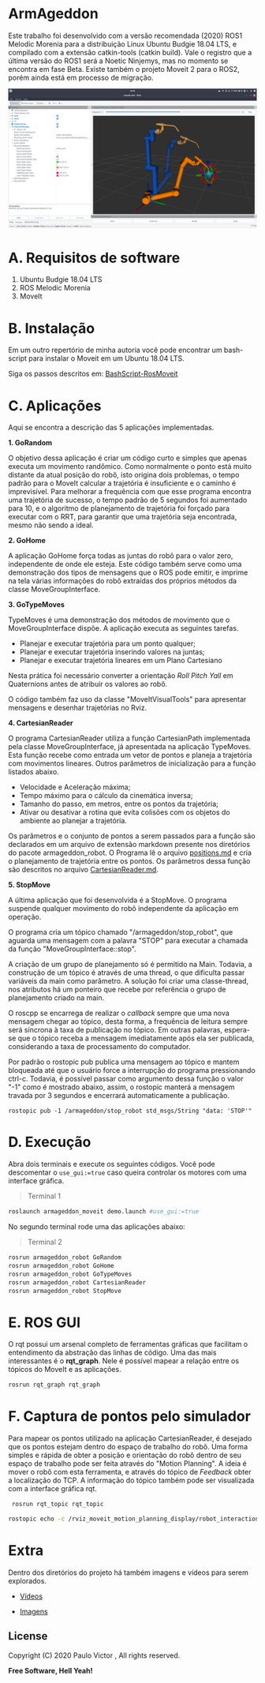 # ArmAgeddon

Este trabalho foi desenvolvido com a versão recomendada (2020) ROS1 Melodic Morenia para a distribuição Linux Ubuntu Budgie 18.04 LTS, e compilado com a extensão catkin-tools (catkin build). Vale o registro que a última versão do ROS1 será a Noetic Ninjemys, mas no momento se encontra em fase Beta. Existe também o projeto Moveit 2 para o ROS2, porém ainda está em processo de migração.

<img src="documentos/imagens/planning.png"/>

# A. Requisitos de software

1. Ubuntu Budgie 18.04 LTS
2. ROS Melodic Morenia
3. MoveIt

# B. Instalação

Em um outro repertório de minha autoria você pode encontrar um bash-script para instalar o Moveit em um Ubuntu 18.04 LTS.

Siga os passos descritos em: [BashScript-RosMoveit](https://github.com/paulovictor237/BashScript-RosMoveit)

# C. Aplicações

Aqui se encontra a descrição das 5 aplicações implementadas.

**1. GoRandom**

O objetivo dessa aplicação é criar um código curto e simples que apenas executa um movimento randômico. Como normalmente o ponto está muito distante da atual posição do robô, isto origina dois problemas, o tempo padrão para o MoveIt calcular a trajetória é insuficiente e o caminho é imprevisível. Para melhorar a frequência com que esse programa encontra uma trajetória de sucesso, o tempo padrão de 5 segundos foi aumentado para 10, e o algoritmo de planejamento de trajetória foi forçado para executar com o RRT, para garantir que uma trajetória seja encontrada, mesmo não sendo a ideal.

**2. GoHome**

A aplicação GoHome força todas as juntas do robô para o valor zero, independente de onde ele esteja. Este código também serve como uma demonstração dos tipos de mensagens que o ROS pode emitir, e imprime na tela várias informações do robô extraídas dos próprios métodos da classe MoveGroupInterface.

**3. GoTypeMoves**

TypeMoves é uma demonstração dos métodos de movimento que o MoveGroupInterface dispõe. A aplicação executa as seguintes tarefas.

+ Planejar e executar trajetória para um ponto qualquer;
+ Planejar e executar trajetória inserindo valores na juntas;
+ Planejar e executar trajetória lineares em um Plano Cartesiano

Nesta prática foi necessário converter a orientação *Roll Pitch Yall* em Quaternions antes de atribuir os valores ao robô.

O código também faz uso da classe "MoveItVisualTools" para apresentar mensagens e desenhar trajetórias no Rviz.

**4. CartesianReader**

O programa CartesianReader utiliza a função CartesianPath implementada pela classe MoveGroupInterface, já apresentada na aplicação TypeMoves. Esta função recebe como entrada um vetor de pontos e planeja a trajetória com movimentos lineares. Outros parâmetros de inicialização para a função listados abaixo.

+ Velocidade e Aceleração máxima;
+ Tempo máximo para o cálculo da cinemática inversa;
+ Tamanho do passo, em metros, entre os pontos da trajetória;
+ Ativar ou desativar a rotina que evita colisões com os objetos do ambiente ao planejar a trajetória.

Os parâmetros e o conjunto de pontos a serem passados para a função são declarados em um arquivo de extensão markdown presente nos diretórios do pacote armageddon\_robot. O Programa lê  o arquivo [positions.md](armageddon_robot/arquivos/positions.md) e cria o planejamento de trajetória entre os pontos. Os parâmetros dessa função são descritos no arquivo [CartesianReader.md](documentos/formulario/CartesianReader.md).

**5. StopMove**

A última aplicação que foi desenvolvida é a StopMove. O programa suspende qualquer movimento do robô independente da aplicação em operação.

O programa cria um tópico chamado "/armageddon/stop\_robot", que aguarda uma mensagem com a palavra "STOP" para executar a chamada da função "MoveGroupInterface::stop". 

A criação de um grupo de planejamento só é permitido na Main. Todavia, a construção de um tópico é através de uma thread, o que dificulta passar variáveis da main como parâmetro. A solução foi criar uma classe-thread, nos atributos há um ponteiro que recebe por referência o grupo de planejamento criado na main.

O roscpp se encarrega de realizar o *callback* sempre que uma nova mensagem chegar ao tópico, desta forma, a frequência de leitura sempre será síncrona à taxa de publicação no tópico. Em outras palavras, espera-se que o tópico receba a mensagem imediatamente após ela ser publicada, considerando a taxa de processamento do computador.

Por padrão o rostopic pub publica uma mensagem ao tópico e mantem bloqueada até que o usuário force a interrupção do programa pressionando ctrl-c. Todavia, é possível passar como argumento dessa função o valor "-1" como é mostrado abaixo, assim, o rostopic manterá a mensagem travada por 3 segundos e encerrará automaticamente a publicação.

```
rostopic pub -1 /armageddon/stop_robot std_msgs/String "data: 'STOP'" 
```
# D. Execução

Abra dois terminais e execute os seguintes códigos. Você pode descomentar o `use_gui:=true` caso queira controlar os motores com uma interface gráfica.

> Terminal 1

```bash
roslaunch armageddon_moveit demo.launch #use_gui:=true
```

No segundo terminal rode uma das aplicações abaixo:

> Terminal 2

```bash
rosrun armageddon_robot GoRandom
rosrun armageddon_robot GoHome
rosrun armageddon_robot GoTypeMoves
rosrun armageddon_robot CartesianReader
rosrun armageddon_robot StopMove
```
# E. ROS GUI

O rqt possui um arsenal completo de ferramentas gráficas que facilitam o entendimento da abstração das linhas de código. Uma das mais interessantes é o **rqt_graph**. Nele é possível mapear a relação entre os tópicos do MoveIt e as aplicações.

```bash
rosrun rqt_graph rqt_graph
```
# F. Captura de pontos pelo simulador

Para mapear os pontos utilizado na aplicação CartesianReader, é desejado que os pontos estejam dentro do espaço de trabalho do robô. Uma forma simples e rápida de obter a posição e orientação do robô dentro de seu espaço de trabalho pode ser feita através do "Motion Planning". A ideia é mover o robô com esta ferramenta, e através do tópico de *Feedback* obter a localização do TCP. A informação do tópico também pode ser visualizada com a interface gráfica rqt. 
```
 rosrun rqt_topic rqt_topic
```

```bash
rostopic echo -c /rviz_moveit_motion_planning_display/robot_interaction_interactive_marker_topic/feedback
```

 # Extra

Dentro dos diretórios do projeto há também imagens e vídeos para serem explorados.

+ [Vídeos](documentos/videos)

+ [Imagens](documentos/imagens)

License
----

Copyright (C) 2020 Paulo Victor , All rights reserved.

**Free Software, Hell Yeah!**